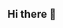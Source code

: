 ## Hi there 👋

<!--
**Yuni00ni/Yuni00ni** is a ✨ _special_ ✨ repository because its `README.md` (this file) appears on your GitHub profile.
안녕!
Here are some ideas to get you started:

- 🔭 I’m currently working on ...
- 🌱 I’m currently learning ...
- 👯 I’m looking to collaborate on ...
- 🤔 I’m looking for help with ...
- 💬 Ask me about ...
- 📫 How to reach me: ...
- 😄 Pronouns: ...
- ⚡ Fun fact: ...
-->
